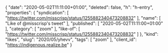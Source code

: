 {
  "date": "2020-05-02T11:11:00+01:00",
  "deleted": false,
  "h": "h-entry",
  "properties": {
    "syndication": [
      "https://twitter.com/misscrisp/status/1255882340473208832"
    ],
    "name": [
      "Like of @misscrisp's tweet"
    ],
    "published": [
      "2020-05-02T11:11:00+01:00"
    ],
    "category": [
      "zoom"
    ],
    "like-of": [
      "https://twitter.com/misscrisp/status/1255882340473208832"
    ]
  },
  "kind": "likes",
  "slug": "2020/05/yhevv",
  "tags": [
    "zoom"
  ],
  "client_id": "https://indigenous.realize.be"
}
